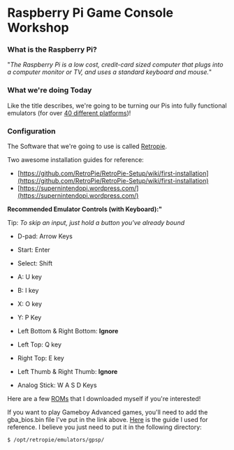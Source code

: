 # Raspberry Pi Game Console Workshop

### What is the Raspberry Pi?

"*The Raspberry Pi is a low cost, credit-card sized computer that plugs into a computer monitor or TV, and uses a standard keyboard and mouse.*"

### What we're doing Today
Like the title describes, we're going to be turning our Pis into fully functional emulators (for over [40 different platforms](https://github.com/RetroPie/RetroPie-Setup/blob/master/platforms.cfg))!

### Configuration
The Software that we're going to use is called [Retropie](https://github.com/RetroPie/RetroPie-Setup).

Two awesome installation guides for reference:

- [https://github.com/RetroPie/RetroPie-Setup/wiki/first-installation](https://github.com/RetroPie/RetroPie-Setup/wiki/first-installation)
- [https://supernintendopi.wordpress.com/](https://supernintendopi.wordpress.com/)


**Recommended Emulator Controls (with Keyboard):"**

Tip: *To skip an input, just hold a button you've already bound*

- D-pad: Arrow Keys

- Start: Enter

- Select: Shift

- A: U key

- B: I key

- X: O key

- Y: P Key

- Left Bottom & Right Bottom: **Ignore**

- Left Top: Q key

- Right Top: E key

- Left Thumb & Right Thumb: **Ignore**

- Analog Stick: W A S D Keys


Here are a few [ROMs](https://drive.google.com/folderview?id=0B8dSWWttT6cEUDZpcWRJUDVhZEE&usp=sharing) that I downloaded myself if you're interested!

If you want to play Gameboy Advanced games, you'll need to add the gba_bios.bin file I've put in the link above. [Here](https://weekendengineer.wordpress.com/2014/09/08/setting-up-gameboy-advance-for-retropie/) is the guide I used for reference. I believe you just need to put it in the following directory:

```
$ /opt/retropie/emulators/gpsp/
```